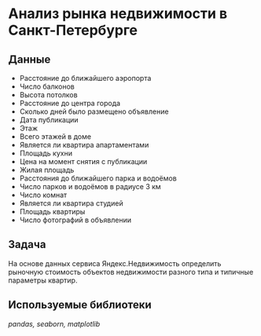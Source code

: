 # Анализ рынка недвижимости в Санкт-Петербурге

## Данные
- Расстояние до ближайшего аэропорта
- Число балконов
- Высота потолков
- Расстояние до центра города
- Сколько дней было размещено объявление
- Дата публикации
- Этаж
- Всего этажей в доме
- Является ли квартира апартаментами
- Площадь кухни
- Цена на момент снятия с публикации
- Жилая площадь
- Расстояния до ближайшего парка и водоёмов
- Число парков и водоёмов в радиусе 3 км
- Число комнат
- Является ли квартира студией
- Площадь квартиры
- Число фотографий в объявлении

## Задача
На основе данных сервиса Яндекс.Недвижимость определить рыночную стоимость объектов недвижимости разного типа и типичные параметры квартир.

## Используемые библиотеки
*pandas, seaborn, matplotlib*
